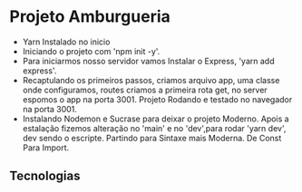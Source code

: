 <h1>Projeto Amburgueria</h1>
<p>
  <ul>
    <li>Yarn Instalado no inicio</li>
    <li>Iniciando o projeto com 'npm init -y'. </li>
    <li>Para iniciarmos nosso servidor vamos Instalar o Express, 'yarn add express'.</li>
    <li>Recaptulando os primeiros passos, criamos arquivo app, uma classe onde configuramos, routes criamos a primeira rota get, no server espomos o app na porta 3001. Projeto Rodando e testado no navegador na porta 3001.</li>
    <li>Instalando Nodemon e Sucrase para deixar o projeto Moderno. Apois a estalação fizemos alteração no 'main' e no 'dev',para rodar 'yarn dev', dev sendo o escripte. Partindo para Sintaxe mais Moderna. De Const Para Import.</li>
  </ul>
</p>
<h2>Tecnologias</h2>

